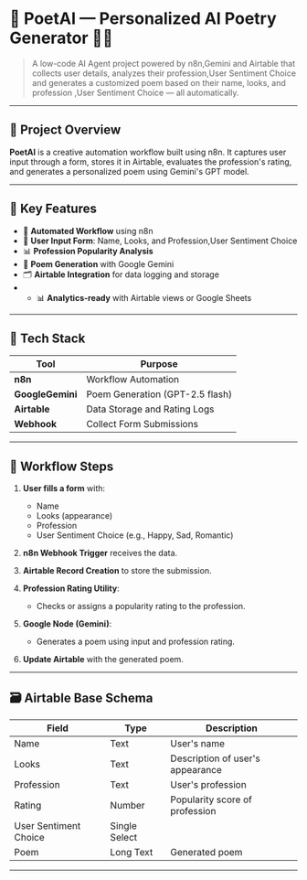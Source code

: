 # 📜 PoetAI — Personalized AI Poetry Generator 🎨🤖

> A low-code AI Agent project powered by n8n,Gemini and Airtable that collects user details, analyzes their profession,User Sentiment Choice  and generates a customized poem based on their name, looks, and profession ,User Sentiment Choice — all automatically.

---

## 🌟 Project Overview

**PoetAI** is a creative automation workflow built using n8n. It captures user input through a form, stores it in Airtable, evaluates the profession's rating, and generates a personalized poem using Gemini's GPT model. 

---

## 🚀 Key Features

- 🔗 **Automated Workflow** using n8n
- 📝 **User Input Form**: Name, Looks, and Profession,User Sentiment Choice 
- 📊 **Profession Popularity Analysis**
- 🧠 **Poem Generation** with Google Gemini
- 🗂️ **Airtable Integration** for data logging and storage
- - 📊 **Analytics-ready** with Airtable views or Google Sheets

---

## 🧩 Tech Stack

| Tool         | Purpose                        |
|--------------|--------------------------------|
| **n8n**      | Workflow Automation            |
| **GoogleGemini**   | Poem Generation (GPT-2.5 flash)|
| **Airtable** | Data Storage and Rating Logs   |
| **Webhook**  | Collect Form Submissions       |


---

## 📌 Workflow Steps

1. **User fills a form** with:  
   - Name  
   - Looks (appearance)  
   - Profession  
   - User Sentiment Choice  (e.g., Happy, Sad, Romantic)

2. **n8n Webhook Trigger** receives the data.

3. **Airtable Record Creation** to store the submission.

4. **Profession Rating Utility**:  
   - Checks or assigns a popularity rating to the profession.

5. **Google Node (Gemini)**:  
   - Generates a poem using input and profession rating.

6. **Update Airtable** with the generated poem.

   

---

## 🗃️ Airtable Base Schema

| Field        | Type          | Description                       |
|--------------|---------------|-----------------------------------|
| Name         | Text          | User's name                       |
| Looks        | Text          | Description of user's appearance  |
| Profession   | Text          | User's profession                 |
| Rating       | Number        | Popularity score of profession    |
| User Sentiment Choice         | Single Select |              |
| Poem         | Long Text     | Generated poem                    |


---






